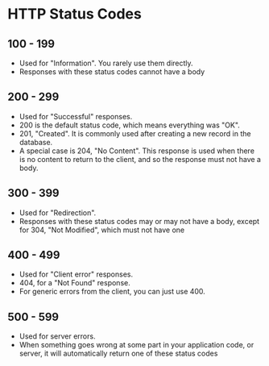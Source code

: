 # HTTP Status Codes

## 100 - 199

- Used for "Information". You rarely use them directly.
- Responses with these status codes cannot have a body

## 200 - 299

- Used for "Successful" responses.
- 200 is the default status code, which means everything was "OK".
- 201, "Created". It is commonly used after creating a new record in the database.
- A special case is 204, "No Content". This response is used when there is no content to return to the client, and so the response must not have a body.

## 300 - 399

- Used for "Redirection".
- Responses with these status codes may or may not have a body, except for 304, "Not Modified", which must not have one

## 400 - 499

- Used for "Client error" responses.
- 404, for a "Not Found" response.
- For generic errors from the client, you can just use 400.

## 500 - 599

- Used for server errors.
- When something goes wrong at some part in your application code, or server, it will automatically return one of these status codes

